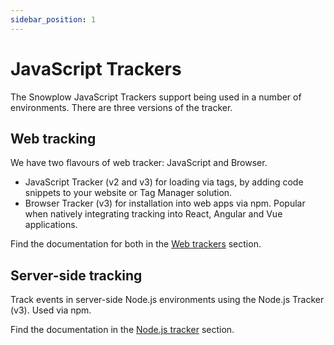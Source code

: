 ```yaml
---
sidebar_position: 1
---
```


# JavaScript Trackers
The Snowplow JavaScript Trackers support being used in a number of environments. There are three versions of the tracker.

## Web tracking
We have two flavours of web tracker: JavaScript and Browser.

- JavaScript Tracker (v2 and v3) for loading via tags, by adding code snippets to your website or Tag Manager solution.
- Browser Tracker (v3) for installation into web apps via npm. Popular when natively integrating tracking into React, Angular and Vue applications.

Find the documentation for both in the [Web trackers](https://docs.snowplow.io/docs/collecting-data/collecting-from-own-applications/javascript-trackers/web-tracker/) section.


## Server-side tracking
Track events in server-side Node.js environments using the Node.js Tracker (v3). Used via npm.

Find the documentation in the [Node.js tracker](docs/collecting-data/collecting-from-own-applications/javascript-trackers/node-js-tracker/index.md) section.


